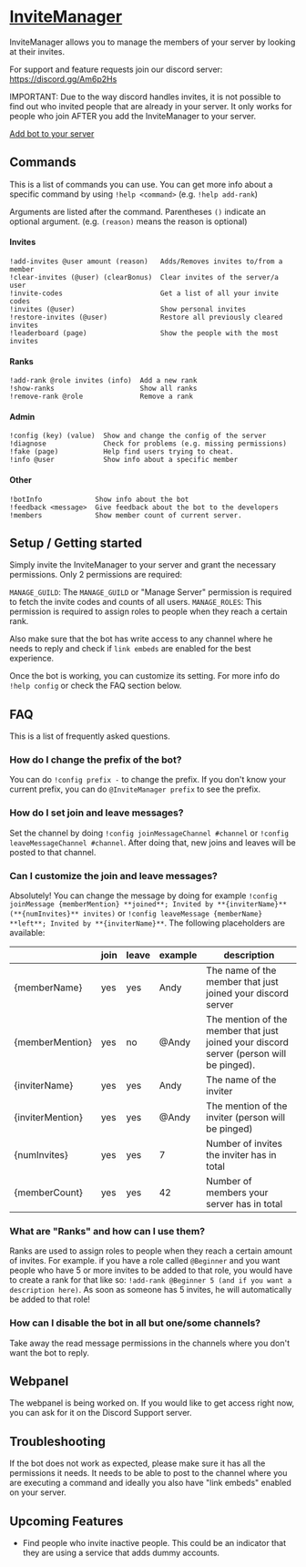 # [InviteManager](https://discordapp.com/api/oauth2/authorize?client_id=409875566800404480&permissions=268435488&scope=bot)

InviteManager allows you to manage the members of your server by looking at their invites.

For support and feature requests join our discord server: https://discord.gg/Am6p2Hs

IMPORTANT: Due to the way discord handles invites, it is not possible to find out who invited people that are already in your server. It only works for people who join AFTER you add the InviteManager to your server.

[Add bot to your server](https://discordapp.com/api/oauth2/authorize?client_id=409875566800404480&permissions=268435488&scope=bot)

## Commands

This is a list of commands you can use. You can get more info about a specific command by using `!help <command>` (e.g. `!help add-rank`)

Arguments are listed after the command. Parentheses `()` indicate an optional argument. (e.g. `(reason)` means the reason is optional)

#### Invites

```
!add-invites @user amount (reason)   Adds/Removes invites to/from a member
!clear-invites (@user) (clearBonus)  Clear invites of the server/a user
!invite-codes                        Get a list of all your invite codes
!invites (@user)                     Show personal invites
!restore-invites (@user)             Restore all previously cleared invites
!leaderboard (page)                  Show the people with the most invites
```

#### Ranks

```
!add-rank @role invites (info)  Add a new rank
!show-ranks                     Show all ranks
!remove-rank @role              Remove a rank
```

#### Admin

```
!config (key) (value)  Show and change the config of the server
!diagnose              Check for problems (e.g. missing permissions)
!fake (page)           Help find users trying to cheat.
!info @user            Show info about a specific member
```

#### Other

```
!botInfo             Show info about the bot
!feedback <message>  Give feedback about the bot to the developers
!members             Show member count of current server.
```

## Setup / Getting started

Simply invite the InviteManager to your server and grant the necessary permissions. Only 2 permissions are required:

`MANAGE_GUILD`: The `MANAGE_GUILD` or "Manage Server" permission is required to fetch the invite codes and counts of all users.
`MANAGE_ROLES`: This permission is required to assign roles to people when they reach a certain rank.

Also make sure that the bot has write access to any channel where he needs to reply and check if `link embeds` are enabled for the best experience.

Once the bot is working, you can customize its setting. For more info do `!help config` or check the FAQ section below.

## FAQ

This is a list of frequently asked questions.

### How do I change the prefix of the bot?

You can do `!config prefix -` to change the prefix. If you don't know your current prefix, you can do `@InviteManager prefix` to see the prefix.

### How do I set join and leave messages?

Set the channel by doing `!config joinMessageChannel #channel` or `!config leaveMessageChannel #channel`. After doing that, new joins and leaves will be posted to that channel.

### Can I customize the join and leave messages?

Absolutely! You can change the message by doing for example
`!config joinMessage {memberMention} **joined**; Invited by **{inviterName}** (**{numInvites}** invites)` or `!config leaveMessage {memberName} **left**; Invited by **{inviterName}**`.
The following placeholders are available:

|                  | join | leave | example | description                                                                             |
|------------------|------|-------|---------|-----------------------------------------------------------------------------------------|
| {memberName}     | yes  | yes   | Andy    | The name of the member that just joined your discord server                             |
| {memberMention}  | yes  | no    | @Andy   | The mention of the member that just joined your discord server (person will be pinged). |
| {inviterName}    | yes  | yes   | Andy    | The name of the inviter                                                                 |
| {inviterMention} | yes  | yes   | @Andy   | The mention of the inviter (person will be pinged)                                      |
| {numInvites}     | yes  | yes   | 7       | Number of invites the inviter has in total                                              |
| {memberCount}    | yes  | yes   | 42      | Number of members your server has in total                                              |

### What are "Ranks" and how can I use them?

Ranks are used to assign roles to people when they reach a certain amount of invites. For example. if you have a role called `@Beginner` and you want people who have 5 or more invites to be added to that role, you would have to create a rank for that like so: `!add-rank @Beginner 5 (and if you want a description here)`. As soon as someone has 5 invites, he will automatically be added to that role!

### How can I disable the bot in all but one/some channels?

Take away the read message permissions in the channels where you don't want the bot to reply.

## Webpanel

The webpanel is being worked on. If you would like to get access right now, you can ask for it on the Discord Support server.

## Troubleshooting

If the bot does not work as expected, please make sure it has all the permissions it needs. It needs to be able to post to the channel where you are executing a command and ideally you also have "link embeds" enabled on your server.

## Upcoming Features

* Find people who invite inactive people. This could be an indicator that they are using a service that adds dummy accounts.
